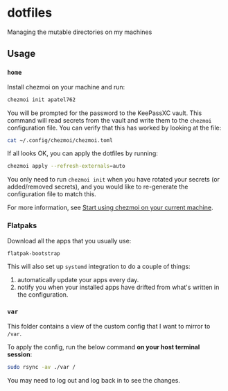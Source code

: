 # dotfiles

Managing the mutable directories on my machines

## Usage

### `home`

Install chezmoi on your machine and run:

```bash
chezmoi init apatel762
```

You will be prompted for the password to the KeePassXC vault. This command will read secrets from the vault and write them to the `chezmoi` configuration file. You can verify that this has worked by looking at the file:

```bash
cat ~/.config/chezmoi/chezmoi.toml
```

If all looks OK, you can apply the dotfiles by running:

```bash
chezmoi apply --refresh-externals=auto
```

You only need to run `chezmoi init` when you have rotated your secrets (or added/removed secrets), and you would like to re-generate the configuration file to match this.

For more information, see [Start using chezmoi on your current machine](https://www.chezmoi.io/quick-start/#start-using-chezmoi-on-your-current-machine).

### Flatpaks

Download all the apps that you usually use:

```bash
flatpak-bootstrap
```

This will also set up `systemd` integration to do a couple of things:

1. automatically update your apps every day.
2. notify you when your installed apps have drifted from what's written in the configuration.

### `var`

This folder contains a view of the custom config that I want to mirror to `/var`.

To apply the config, run the below command **on your host terminal session**:

```bash
sudo rsync -av ./var /
```

You may need to log out and log back in to see the changes.
